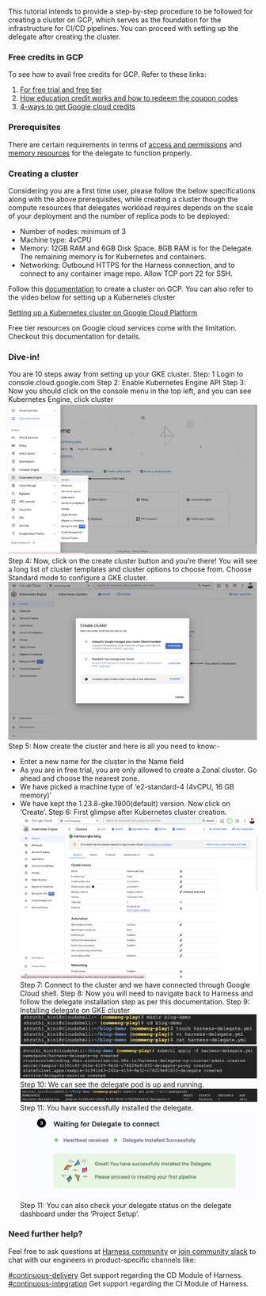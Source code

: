 ﻿This tutorial intends to provide a step-by-step procedure to be followed for creating a cluster on GCP, which serves as the foundation for the infrastructure for CI/CD pipelines. You can proceed with setting up the delegate after creating the cluster.

### Free credits in GCP
To see how to avail free credits for GCP. Refer to these links: 
1. [For free trial and free tier](https://cloud.google.com/free)
2. [How education credit works and how to redeem the coupon codes](https://cloud.google.com/billing/docs/how-to/edu-grants)
3. [4-ways to get Google cloud credits](https://jaychapel.medium.com/4-ways-to-get-google-cloud-credits-c4b7256ff862)

### Prerequisites 
There are certain requirements in terms of [access and permissions](https://docs.harness.io/article/2132l9r4gt#permissions) and [memory resources](https://docs.harness.io/article/2132l9r4gt#compute_resources) for the delegate to function properly. 

### Creating a cluster 
Considering you are a first time user, please follow the below specifications along with the above prerequisites, while creating a cluster though the compute resources that delegates workload requires depends on the scale of your deployment and the number of replica pods to be deployed:
* Number of nodes: minimum of 3
* Machine type: 4vCPU
* Memory: 12GB RAM and 6GB Disk Space. 8GB RAM is for the Delegate. The remaining memory is for Kubernetes and containers.
* Networking: Outbound HTTPS for the Harness connection, and to connect to any container image repo. Allow TCP port 22 for SSH.

Follow this [documentation](https://devopscube.com/setup-kubernetes-cluster-google-cloud/) to create a cluster on GCP. You can also refer to the video below for setting up a Kubernetes cluster

[Setting up a Kubernetes cluster on Google Cloud Platform](https://www.youtube.com/watch?v=yBOjWr24C6o)

Free tier resources on Google cloud services come with the limitation. Checkout this documentation for details.


### Dive-in!
You are 10 steps away from setting up your GKE cluster.
Step: 1 Login to console.cloud.google.com
Step 2: Enable Kubernetes Engine API
Step 3: Now you should click on the console menu in the top left, and you can see Kubernetes Engine, click cluster
![Click-on-cluster](./Click-on-cluster.png)
Step 4: Now, click on the create cluster button and you’re there! You will see a long list of cluster templates and cluster options to choose from. Choose Standard mode to configure a GKE cluster.
![Choose-cluster](./choose-cluster.png)
Step 5: Now create the cluster and here is all you need to know:-
* Enter a new name for the cluster in the Name field
* As you are in free trial, you are only allowed to create a Zonal cluster. Go ahead and choose the nearest zone.
* We have picked a machine type of ‘e2-standard-4 (4vCPU, 16 GB memory)’
* We have kept the 1.23.8-gke.1900(default) version. 
Now click on ‘Create’.
Step 6: First glimpse after Kubernetes cluster creation. 
![First-glimpse](./k8-first-glimpse.png)
Step 7: Connect to the cluster and we have connected through Google Cloud shell.
Step 8: Now you will need to navigate back to Harness and follow the delegate installation step as per this documentation.
Step 9: Installing delegate on GKE cluster  
![GKE-cluster](./gke-cluster.png)
![delegate-pod-running](./delegate-pod-running.png)
Step 10: We can see the delegate pod is up and running.
![kubectl-cmd](./kubectl-cmd.png)
Step 11: You have successfully installed the delegate.
![delegate-success](./delegate-success.png)
Step 11: You can also check your delegate status on the delegate dashboard under the ‘Project Setup’.


### Need further help? 
Feel free to ask questions at [Harness community](https://community.harness.io/c/harness/7) or [join community slack](https://harnesscommunity.slack.com/ssb/redirect) to chat with our engineers in product-specific channels like:

[#continuous-delivery](https://join.slack.com/share/enQtMzkwNjIzMDIxMDEwMy1mYjM2M2FlY2Y3ZWM5ZTRiMGM0MzI1ZTA2YzIxNDYzYjFiODVjZjZlZmE5ZTRmZmZlZjEzYWY1YzU4ODdmNmVj) Get support regarding the CD Module of Harness.
[#continuous-integration](https://join.slack.com/share/enQtMzkwNjIzMDIxMDEwMy1mYjM2M2FlY2Y3ZWM5ZTRiMGM0MzI1ZTA2YzIxNDYzYjFiODVjZjZlZmE5ZTRmZmZlZjEzYWY1YzU4ODdmNmVj) Get support regarding the CI Module of Harness.
